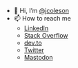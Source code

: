 - 👋 Hi, I’m [@jcoleson](https://github.com/jcoleson)
- 📫 How to reach me 
  - [LinkedIn](https://www.linkedin.com/in/jared-coleson/)
  - [Stack Overflow](https://stackoverflow.com/cv/jaredcoleson)
  - [dev.to](https://dev.to/jcoleson)
  - [Twitter](https://twitter.com/jcoleson)
  - <a rel="me" href="https://dotnet.social/@jcoleson">Mastodon</a>
<!---
jcoleson/jcoleson is a ✨ special ✨ repository because its `README.md` (this file) appears on your GitHub profile.
You can click the Preview link to take a look at your changes.
--->
